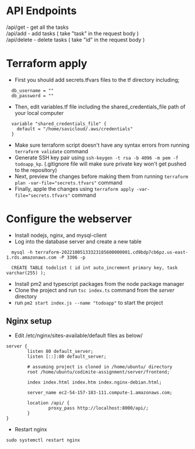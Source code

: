 # API Endpoints

/api/get - get all the tasks <br>
/api/add - add tasks ( take "task" in the request body ) <br>
/api/delete - delete tasks ( take "id" in the request body ) <br>


# Terraform apply

* First you should add secrets.tfvars files to the tf directory including;
```
  db_username = ""
  db_password = ""
```
* Then, edit variables.tf file including the shared_credentials_file path of your local computer
```
  variable "shared_credentials_file" {
    default = "/home/savicloud/.aws/credentials"
  }
```
* Make sure terraform script doesn't have any syntax errors from running ``` terraform validate ``` command
* Generate SSH key pair using ```ssh-keygen -t rsa -b 4096 -m pem -f todoapp_kp```. (.gitignore file will make sure private key won't get pushed to the repository)
* Next, preview the changes before making them from running ```terraform plan -var-file="secrets.tfvars"``` command
* Finally, apple the changes using ``` terraform apply -var-file="secrets.tfvars" ``` command


# Configure the webserver

* Install nodejs, nginx, and mysql-client
* Log into the database server and create a new table
```
  mysql -h terraform-20221005133323185600000001.cd9bdp7cb6pz.us-east-1.rds.amazonaws.com -P 3306 -p 
```
```
  CREATE TABLE todolist ( id int auto_increment primary key, task varchar(255) );
```

* Install pm2 and typescript packages from the node package manager
* Clone the project and run ```tsc index.ts``` command from the *server* directory
* run ```pm2 start index.js --name "todoapp"``` to start the project 

## Nginx setup

* Edit /etc/nginx/sites-available/default files as below/
```
server {
        listen 80 default_server;
        listen [::]:80 default_server;

        # assuming project is cloned in /home/ubuntu/ directory
        root /home/ubuntu/codimite-assignment/server/frontend;

        index index.html index.htm index.nginx-debian.html;

        server_name ec2-54-157-183-111.compute-1.amazonaws.com;

        location /api/ {
                proxy_pass http://localhost:8000/api/;
        }
}

```
* Restart nginx
```
sudo systemctl restart nginx
```




